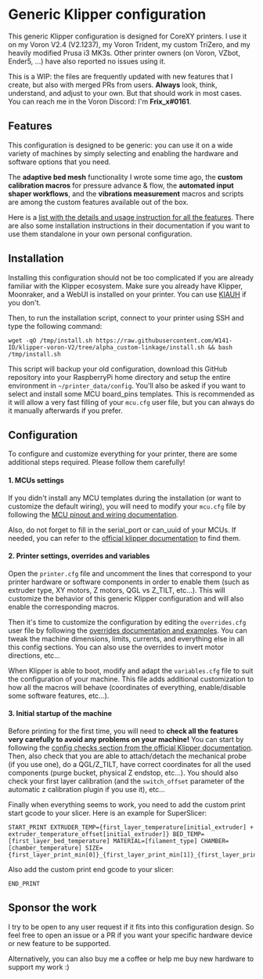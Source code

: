 # Generic Klipper configuration

This generic Klipper configuration is designed for CoreXY printers. I use it on my Voron V2.4 (V2.1237), my Voron Trident, my custom TriZero, and my heavily modified Prusa i3 MK3s. Other printer owners (on Voron, VZbot, Ender5, ...) have also reported no issues using it.

This is a WIP: the files are frequently updated with new features that I create, but also with merged PRs from users. **Always** look, think, understand, and adjust to your own. But that should work in most cases. You can reach me in the Voron Discord: I'm **Frix_x#0161**.

## Features

This configuration is designed to be generic: you can use it on a wide variety of machines by simply selecting and enabling the hardware and software options that you need.

The **adaptive bed mesh** functionality I wrote some time ago, the **custom calibration macros** for pressure advance & flow, the **automated input shaper workflows**, and the **vibrations measurement** macros and scripts are among the custom features available out of the box.

Here is a [list with the details and usage instruction for all the features](./docs/features.md). There are also some installation instructions in their documentation if you want to use them standalone in your own personal configuration.

## Installation

Installing this configuration should not be too complicated if you are already familiar with the Klipper ecosystem. Make sure you already have Klipper, Moonraker, and a WebUI is installed on your printer. You can use [KIAUH](https://github.com/th33xitus/kiauh) if you don't.

Then, to run the installation script, connect to your printer using SSH and type the following command:

```
wget -qO /tmp/install.sh https://raw.githubusercontent.com/W141-ID/klipper-voron-V2/tree/alpha_custom-linkage/install.sh && bash /tmp/install.sh
```

This script will backup your old configuration, download this GitHub repository into your RaspberryPi home directory and setup the entire environment in `~/printer_data/config`. You'll also be asked if you want to select and install some MCU board_pins templates. This is recommended as it will allow a very fast filling of your `mcu.cfg` user file, but you can always do it manually afterwards if you prefer.

## Configuration

To configure and customize everything for your printer, there are some additional steps required. Please follow them carefully!

#### 1. MCUs settings

If you didn't install any MCU templates during the installation (or want to customize the default wiring), you will need to modify your `mcu.cfg` file by following the [MCU pinout and wiring documentation](./docs/pinout.md).

Also, do not forget to fill in the serial_port or can_uuid of your MCUs. If needed, you can refer to the [official klipper documentation](https://www.klipper3d.org/FAQ.html#wheres-my-serial-port) to find them.

#### 2. Printer settings, overrides and variables

Open the `printer.cfg` file and uncomment the lines that correspond to your printer hardware or software components in order to enable them (such as extruder type, XY motors, Z motors, QGL vs Z_TILT, etc...). This will customize the behavior of this generic Klipper configuration and will also enable the corresponding macros.

Then it's time to customize the configuration by editing the `overrides.cfg` user file by following the [overrides documentation and examples](./docs/overrides.md). You can tweak the machine dimensions, limits, currents, and everything else in all this config sections. You can also use the overrides to invert motor directions, etc...

When Klipper is able to boot, modify and adapt the `variables.cfg` file to suit the configuration of your machine. This file adds additional customization to how all the macros will behave (coordinates of everything, enable/disable some software features, etc...).

#### 3. Initial startup of the machine

Before printing for the first time, you will need to **check all the features very carefully to avoid any problems on your machine!** You can start by following the [config checks section from the official Klipper documentation](https://www.klipper3d.org/Config_checks.html).
Then, also check that you are able to attach/detach the mechanical probe (if you use one), do a QGL/Z_TILT, have correct coordinates for all the used components (purge bucket, physical Z endstop, etc...). You should also check your first layer calibration (and the `switch_offset` parameter of the automatic z calibration plugin if you use it), etc...

Finally when everything seems to work, you need to add the custom print start gcode to your slicer. Here is an example for SuperSlicer:

```
START_PRINT EXTRUDER_TEMP={first_layer_temperature[initial_extruder] + extruder_temperature_offset[initial_extruder]} BED_TEMP=[first_layer_bed_temperature] MATERIAL=[filament_type] CHAMBER=[chamber_temperature] SIZE={first_layer_print_min[0]}_{first_layer_print_min[1]}_{first_layer_print_max[0]}_{first_layer_print_max[1]}
```

Also add the custom print end gcode to your slicer:

```
END_PRINT
```

## Sponsor the work

I try to be open to any user request if it fits into this configuration design. So feel free to open an issue or a PR if you want your specific hardware device or new feature to be supported.

Alternatively, you can also buy me a coffee or help me buy new hardware to support my work :)
